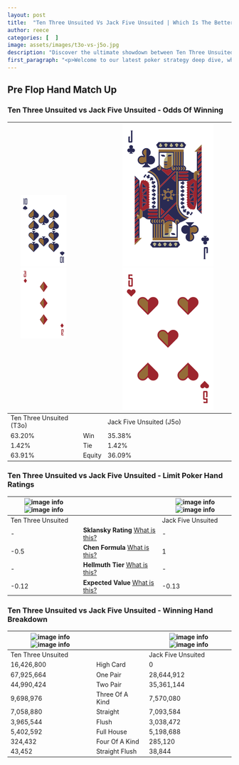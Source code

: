 ```yaml
---
layout: post
title:  "Ten Three Unsuited Vs Jack Five Unsuited | Which Is The Better Hand In Poker? A Complete Guide"
author: reece
categories: [  ]
image: assets/images/t3o-vs-j5o.jpg
description: "Discover the ultimate showdown between Ten Three Unsuited and Jack Five Unsuited in poker! Uncover the odds, strategies, and scenarios where one hand triumphs over the other. Get ready to up your poker game with this thrilling analysis."
first_paragraph: "<p>Welcome to our latest poker strategy deep dive, where we're pitting two distinct hands against each other in a high-stakes showdown: Ten Three Unsuited vs Jack Five Unsuited.</p><p>In the dynamic world of poker, every decision counts, and knowing which hand holds the upper hand is key to your success at the table.</p><p>In this article, we'll dissect these two hands, explore the scenarios where one dominates the other, and equip you with the knowledge to make strategic choices that can tip the odds in your favor.</p><p>Get ready to unravel the intriguing dynamics of these poker hands and elevate your game to new heights.</p>"
---
```




[comment]: # (sp0)

## Pre Flop Hand Match Up

<div class="table hand-ratings" markdown="1"> 



### Ten Three Unsuited vs Jack Five Unsuited - Odds Of Winning


    
| ![image info](assets/images/hand1/T.png) ![image info](assets/images/hand1/3o.png) |  | ![image info](assets/images/hand2/J.png) ![image info](assets/images/hand2/5o.png) |
| -------- | -------- | -------- |
| Ten Three Unsuited (T3o) |  | Jack Five Unsuited (J5o) |
| 63.20% | Win | 35.38% |
| 1.42% | Tie | 1.42% |
| 63.91% | Equity | 36.09% |




[comment]: # (sp1)



### Ten Three Unsuited vs Jack Five Unsuited - Limit Poker Hand Ratings


    
| ![image info](https://www.riverpairs.com/assets/images/hand1/T.png) ![image info](https://www.riverpairs.com/assets/images/hand1/3o.png) |  | ![image info](https://www.riverpairs.com/assets/images/hand2/J.png) ![image info](https://www.riverpairs.com/assets/images/hand2/5o.png) |
| -------- | -------- | -------- |
| Ten Three Unsuited |  | Jack Five Unsuited |
| - | **Sklansky Rating** [What is this?](/sklansky-rating-explained) | - |
| -0.5 | **Chen Formula** [What is this?](/chen-formula-explained) | 1 |
| - | **Hellmuth Tier** [What is this?](/Hellmuth-tier-explained) | - |
| -0.12 | **Expected Value** [What is this?](/expected-value-explained) | -0.13 |




[comment]: # (sp2)



### Ten Three Unsuited vs Jack Five Unsuited - Winning Hand Breakdown


    
| ![image info](https://www.riverpairs.com/assets/images/hand1/T.png) ![image info](https://www.riverpairs.com/assets/images/hand1/3o.png) |  | ![image info](https://www.riverpairs.com/assets/images/hand2/J.png) ![image info](https://www.riverpairs.com/assets/images/hand2/5o.png) |
| -------- | -------- | -------- |
| Ten Three Unsuited |  | Jack Five Unsuited |
| 16,426,800 | High Card | 0 |
| 67,925,664 | One Pair | 28,644,912 |
| 44,990,424 | Two Pair | 35,361,144 |
| 9,698,976 | Three Of A Kind | 7,570,080 |
| 7,058,880 | Straight | 7,093,584 |
| 3,965,544 | Flush | 3,038,472 |
| 5,402,592 | Full House | 5,198,688 |
| 324,432 | Four Of A Kind | 285,120 |
| 43,452 | Straight Flush | 38,844 |




[comment]: # (sp3)



</div>

[comment]: # (sp4)



[comment]: # (sp5)

